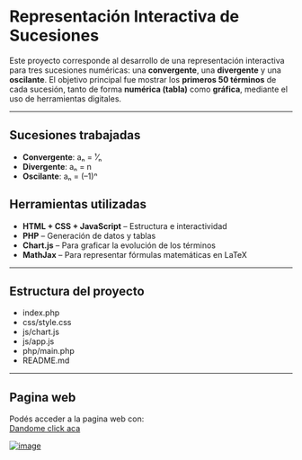 # Representación Interactiva de Sucesiones

Este proyecto corresponde al desarrollo de una representación interactiva para tres sucesiones numéricas: una **convergente**, una **divergente** y una **oscilante**.
El objetivo principal fue mostrar los **primeros 50 términos** de cada sucesión, tanto de forma **numérica (tabla)** como **gráfica**, mediante el uso de herramientas digitales.

---

## Sucesiones trabajadas

- **Convergente**: aₙ = ¹⁄ₙ
- **Divergente**: aₙ = n
- **Oscilante**: aₙ = (–1)ⁿ

## Herramientas utilizadas

- **HTML + CSS + JavaScript** – Estructura e interactividad
- **PHP** – Generación de datos y tablas
- **Chart.js** – Para graficar la evolución de los términos
- **MathJax** – Para representar fórmulas matemáticas en LaTeX

---

## Estructura del proyecto

- index.php
- css/style.css
- js/chart.js
- js/app.js
- php/main.php
- README.md

---

## Pagina web

Podés acceder a la pagina web con:  
[Dandome click aca](https://32b939e7-260e-4f41-a1fb-ef2b3f17934d-00-fpg8dealay87.picard.replit.dev:4200)

[![image](https://github.com/user-attachments/assets/60c0bbbf-8a80-4265-b484-3ee779cd197c)](https://32b939e7-260e-4f41-a1fb-ef2b3f17934d-00-fpg8dealay87.picard.replit.dev:4200)
